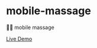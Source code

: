 # mobile-massage
💆‍♂️ mobile massage

[Live Demo](https://steamedbread2333.github.io/mobile-massage/)
